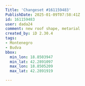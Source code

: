 ```yaml
---
Title: 'Changeset #161159483'
PublishDate: 2025-01-09T07:58:41Z
id: 161159483
user: dada24
comment: new roof shape, metarial
created_by: iD 2.30.4
tags:
- Montenegro
- Budva
bbox:
  min_lon: 18.8503947
  min_lat: 42.2891097
  max_lon: 18.8505209
  max_lat: 42.2891919

---
```

